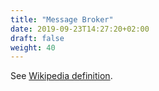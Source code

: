 ```yaml
---
title: "Message Broker"
date: 2019-09-23T14:27:20+02:00
draft: false
weight: 40
---
```


See [Wikipedia definition](https://en.wikipedia.org/wiki/Message_broker).
